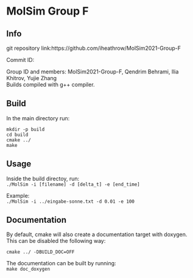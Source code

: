 MolSim Group F
===
<h2>Info</h2>
git repository link:https://github.com/iheathrow/MolSim2021-Group-F

Commit ID:

Group ID and members: MolSim2021-Group-F, Qendrim Behrami, Ilia Khitrov, Yujie Zhang <br>
Builds compiled with g++ compiler.

<h2>Build</h2>
In the main directory run:

`mkdir -p build`<br>
`cd build`<br>
`cmake ../`<br>
`make`<br>

<h2>Usage</h2>

Inside the build directoy, run: <br>
`./MolSim -i [filename] -d [delta_t] -e [end_time]`

Example: <br>
`./MolSim -i ../eingabe-sonne.txt -d 0.01 -e 100`

<h2>Documentation</h2>
By default, cmake will also create a documentation target with doxygen. This can be disabled the following way:<br>

`cmake ../ -DBUILD_DOC=OFF`

The documentation can be built by running:<br>
`make doc_doxygen`
